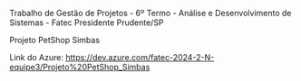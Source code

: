 Trabalho de Gestão de Projetos - 6º Termo - Análise e Desenvolvimento de Sistemas - Fatec Presidente Prudente/SP

Projeto PetShop Simbas

Link do Azure: https://dev.azure.com/fatec-2024-2-N-equipe3/Projeto%20PetShop_Simbas
